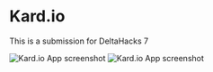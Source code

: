 # Kard.io
This is a submission for DeltaHacks 7

![Kard.io App screenshot](https://github.com/kproshakov/Kard.io/commit/bca296c7f5abdefc94d66a90b504028e667e6b90)
![Kard.io App screenshot](https://github.com/kproshakov/Kard.io/commit/2c1fe4d333f0913013f9143e341383e3be49fae3)
